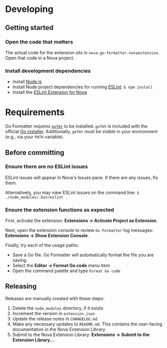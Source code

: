 # Developing

## Getting started

### Open the code that matters

The actual code for the extension sits in `nova-go-formatter.novaextension`. Open that code in a Nova project.

### Install development dependencies

- Install [Node.js](https://nodejs.org/en/download/)
- Install Node project dependencies for running [ESLint](https://eslint.org): `$ npm install`
- Install the [ESLint Extension for Nova](https://github.com/apexskier/nova-eslint)

# Requirements

Go Formatter requires [`gofmt`](https://pkg.go.dev/cmd/gofmt) to be installed. `gofmt` is included with the official [Go installer](https://go.dev/dl). Additionally, `gofmt` must be visible in your environment (e.g., via your `PATH` variable).

## Before committing

### Ensure there are no ESLint issues

ESLint issues will appear in Nova's Issues pane. If there are any issues, fix them.

Alternatively, you may view ESLint issues on the command line: `$ ./node_modules/.bin/eslint . `

### Ensure the extension functions as expected

First, activate the extension: **Extensions → Activate Project as Extension**.

Next, open the extension console to review `Go Formatter` log messages: **Extensions → Show Extension Console**.

Finally, try each of the usage paths:

- Save a Go file. Go Formatter will automatically format the file you are saving.
- Select the **Editor → Format Go code** menu item
- Open the command palette and type `Format Go code`

## Releasing

Releases are manually created with these steps:

1. Delete the `node_modules` directory, if it exists
1. Increment the version in `extension.json`
1. Update the release notes in `CHANGELOG.md`
1. Make any necessary updates to `README.md`. This contains the user-facing documentation in the Nova Extension Library.
1. Submit to the Nova Extension Library: **Extensions → Submit to the Extension Library...**
